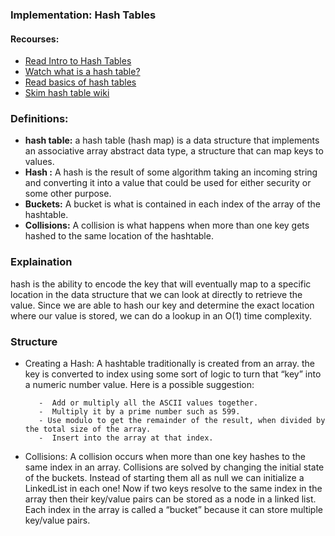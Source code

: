 ### Implementation: Hash Tables

####  Recourses:
- [Read Intro to Hash Tables](https://codefellows.github.io/common_curriculum/data_structures_and_algorithms/Code_401/class-30/resources/Hashtables.html)
- [Watch what is a hash table?](https://www.youtube.com/watch?v=MfhjkfocRR0)
- [Read basics of hash tables](https://www.hackerearth.com/practice/data-structures/hash-tables/basics-of-hash-tables/tutorial/)
- [Skim hash table wiki](https://en.wikipedia.org/wiki/Hash_table)

### Definitions:
- **hash table:** a hash table (hash map) is a data structure that implements an associative array abstract data type, a structure that can map keys to values.
- **Hash :**  A hash is the result of some algorithm taking an incoming string and converting it into a value that could be used for either security or some other purpose.
- **Buckets:** A bucket is what is contained in each index of the array of the hashtable.
- **Collisions:** A collision is what happens when more than one key gets hashed to the same location of the hashtable.


### Explaination
hash is the ability to encode the key that will eventually map to a specific location in the data structure that we can look at directly to retrieve the value. Since we are able to hash our key and determine the exact location where our value is stored, we can do a lookup in an O(1) time complexity.
### Structure
- Creating a Hash:  A hashtable traditionally is created from an array. the key is converted to index using some sort of logic to turn that “key” into a numeric number value. Here is a possible suggestion:

         -  Add or multiply all the ASCII values together.
         -  Multiply it by a prime number such as 599.
         - Use modulo to get the remainder of the result, when divided by the total size of the array.
         -  Insert into the array at that index.

- Collisions: A collision occurs when more than one key hashes to the same index in an array. Collisions are solved by changing the initial state of the buckets. Instead of starting them all as null we can initialize a LinkedList in each one! Now if two keys resolve to the same index in the array then their key/value pairs can be stored as a node in a linked list. Each index in the array is called a “bucket” because it can store multiple key/value pairs.
